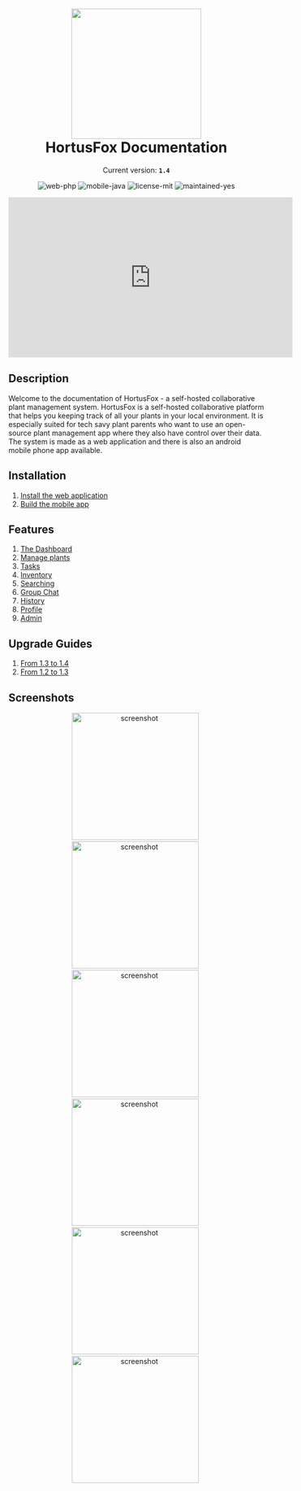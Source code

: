 <h1 align="center">
    <img src="gfx/logo.png" width="256"/><br/>
    HortusFox Documentation
</h1>

<p align="center">
    Current version: <strong><code>1.4</code></strong>
</p>

<p align="center">
    <img src="https://img.shields.io/badge/web-php-orange" alt="web-php"/>
    <img src="https://img.shields.io/badge/mobile-java-pink" alt="mobile-java"/>
    <img src="https://img.shields.io/badge/license-MIT-blue" alt="license-mit"/>
    <img src="https://img.shields.io/badge/maintained-yes-green" alt="maintained-yes"/>
</p>

<p align="center">
    <iframe width="560" height="315" src="https://www.youtube.com/embed/zbUeQ-o2odQ?si=e9eOKGJ40HcPVjb6" title="HortusFox" frameborder="0" allow="accelerometer; autoplay; clipboard-write; encrypted-media; gyroscope; picture-in-picture; web-share" allowfullscreen></iframe>
</p>

## Description
Welcome to the documentation of HortusFox - a self-hosted collaborative plant management system.
HortusFox is a self-hosted collaborative platform that helps you keeping track of all your plants
in your local environment. It is especially suited for tech savy plant parents who want to use an
open-source plant management app where they also have control over their data. The system is made
as a web application and there is also an android mobile phone app available.

## Installation
1. <a href="https://github.com/danielbrendel/hortusfox-web">Install the web application</a>
2. <a href="https://github.com/danielbrendel/hortusfox-app-android">Build the mobile app</a>

## Features
1. [The Dashboard](dashboard.md)
2. [Manage plants](plants.md)
3. [Tasks](tasks.md)
4. [Inventory](inventory.md)
5. [Searching](searching.md)
6. [Group Chat](groupchat.md)
7. [History](history.md)
8. [Profile](profile.md)
9. [Admin](admin.md)

## Upgrade Guides
1. [From 1.3 to 1.4](1.3to1.4.md)
2. [From 1.2 to 1.3](1.2to1.3.md)

## Screenshots
<p align="center">
    <img src="gfx/Screenshot_20231219_151002_HortusFox.jpg" alt="screenshot" width="250"/>&nbsp;
    <img src="gfx/Screenshot_20231219_151018_HortusFox.jpg" alt="screenshot" width="250"/>&nbsp;
    <img src="gfx/Screenshot_20231219_151203_HortusFox.jpg" alt="screenshot" width="250"/>&nbsp;
    <img src="gfx/Screenshot_20231219_151221_HortusFox.jpg" alt="screenshot" width="250"/>&nbsp;
    <img src="gfx/Screenshot_20231219_151428_HortusFox.jpg" alt="screenshot" width="250"/>&nbsp;
    <img src="gfx/Screenshot_20231219_151456_HortusFox.jpg" alt="screenshot" width="250"/>&nbsp;
</p>